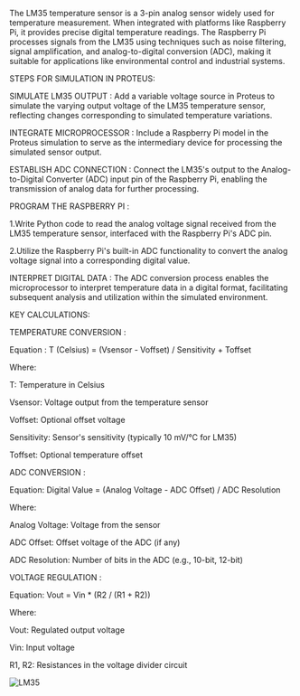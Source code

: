 The LM35 temperature sensor is a 3-pin analog sensor widely used for temperature measurement. When integrated with platforms like Raspberry Pi, it provides precise digital temperature readings. The Raspberry Pi processes signals from the LM35 using techniques such as noise filtering, signal amplification, and analog-to-digital conversion (ADC), making it suitable for applications like environmental control and industrial systems.

STEPS FOR SIMULATION IN PROTEUS:

SIMULATE LM35 OUTPUT : Add a variable voltage source in Proteus to simulate the varying output voltage of the LM35 temperature sensor, reflecting changes corresponding to simulated temperature variations.

INTEGRATE MICROPROCESSOR : Include a Raspberry Pi model in the Proteus simulation to serve as the intermediary device for processing the simulated sensor output.

ESTABLISH ADC CONNECTION : Connect the LM35's output to the Analog-to-Digital Converter (ADC) input pin of the Raspberry Pi, enabling the transmission of analog data for further processing.

PROGRAM THE RASPBERRY PI : 

1.Write Python code to read the analog voltage signal received from the LM35 temperature sensor, interfaced with the Raspberry Pi's ADC pin.

2.Utilize the Raspberry Pi's built-in ADC functionality to convert the analog voltage signal into a corresponding digital value.

INTERPRET DIGITAL DATA : The ADC conversion process enables the microprocessor to interpret temperature data in a digital format, facilitating subsequent analysis and utilization within the simulated environment.

KEY CALCULATIONS:

TEMPERATURE CONVERSION :

Equation : T (Celsius) = (Vsensor - Voffset) / Sensitivity + Toffset

Where:

T: Temperature in Celsius

Vsensor: Voltage output from the temperature sensor

Voffset: Optional offset voltage

Sensitivity: Sensor's sensitivity (typically 10 mV/°C for LM35)

Toffset: Optional temperature offset

ADC CONVERSION :

Equation: Digital Value = (Analog Voltage - ADC Offset) / ADC Resolution

Where:

Analog Voltage: Voltage from the sensor

ADC Offset: Offset voltage of the ADC (if any)

ADC Resolution: Number of bits in the ADC (e.g., 10-bit, 12-bit)

VOLTAGE REGULATION :

Equation: Vout = Vin * (R2 / (R1 + R2))

Where:

Vout: Regulated output voltage

Vin: Input voltage

R1, R2: Resistances in the voltage divider circuit

![LM35](https://github.com/user-attachments/assets/77ee5716-5918-4a39-9959-e8ab45104754)


